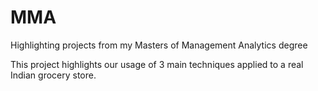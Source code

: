 # MMA
Highlighting projects from my Masters of Management Analytics degree

This project highlights our usage of 3 main techniques applied to a real Indian grocery store. 
